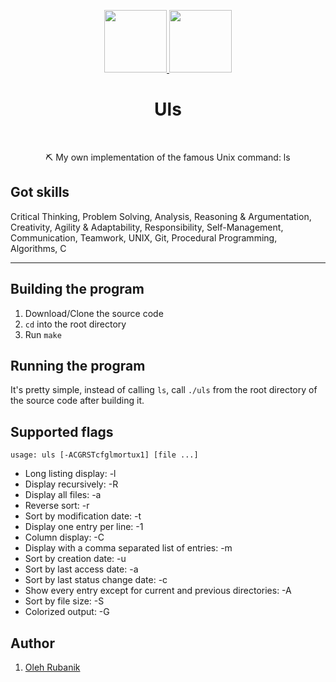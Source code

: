 <p align="center">
    <a href="https://unitfactory.net/en/" target="_blank">
        <img src="https://github.com/viacheslavpleshkov/unit-factory-ucode/blob/master/.git_images/unit_logo.png?raw=true" height="100px">
    </a>
    <a href="https://ucode.world/en/" target="_blank">
        <img src="https://github.com/viacheslavpleshkov/unit-factory-ucode/blob/master/.git_images/ucode_logo.png?raw=true" height="100px">
    </a>
    <h1 align="center">Uls</h1>
    <br>
</p>
<p align="center">⛏ My own implementation of the famous Unix command: ls</p>

## Got skills

Critical Thinking, Problem Solving, Analysis, Reasoning & Argumentation, Creativity, Agility & Adaptability, Responsibility, Self-Management, Communication, Teamwork, UNIX, Git, Procedural Programming, Algorithms, C

<hr>

## Building the program

1. Download/Clone the source code
2. `cd` into the root directory
3. Run `make`

## Running the program

It's pretty simple, instead of calling `ls`, call `./uls` from the root directory of the source code after building it.

## Supported flags
```
usage: uls [-ACGRSTcfglmortux1] [file ...]
```
- Long listing display: -l
- Display recursively: -R
- Display all files: -a
- Reverse sort: -r
- Sort by modification date: -t
- Display one entry per line: -1
- Column display: -C
- Display with a comma separated list of entries: -m
- Sort by creation date: -u
- Sort by last access date: -a
- Sort by last status change date: -c
- Show every entry except for current and previous directories: -A
- Sort by file size: -S
- Colorized output: -G 

## Author
1. <a href="https://github.com/rubanik00" target="_blank">Oleh Rubanik</a>

